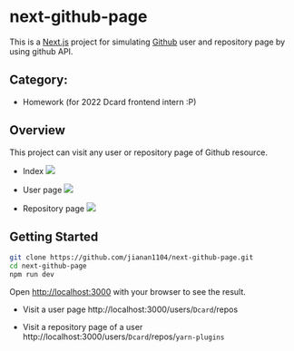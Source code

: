 next-github-page
===

This is a [Next.js](https://nextjs.org/) project for simulating [Github](https://github.com/) user and repository page by using github API.

## Category:
- Homework (for 2022 Dcard frontend intern :P)

## Overview
This project can visit any user or repository page of Github resource.

- Index
![](https://i.imgur.com/knDLuAK.png)

- User page
![](https://i.imgur.com/X1wO3av.png)

- Repository page
![](https://i.imgur.com/a0dz5VG.png)

## Getting Started

```bash
git clone https://github.com/jianan1104/next-github-page.git
cd next-github-page
npm run dev
```

Open [http://localhost:3000](http://localhost:3000) with your browser to see the result.

- Visit a user page
http://localhost:3000/users/`Dcard`/repos

- Visit a repository page of a user
http://localhost:3000/users/`Dcard`/repos/`yarn-plugins`


